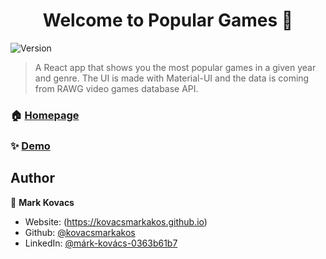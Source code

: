 <h1 align="center">Welcome to Popular Games 👋</h1>
<p>
  <img alt="Version" src="https://img.shields.io/badge/version-0.1.0-blue.svg?cacheSeconds=2592000" />
</p>

> A React app that shows you the most popular games in a given year and genre. The UI is made with Material-UI and the data is coming from RAWG video games database API.

### 🏠 [Homepage](https://github.com/kovacsmarkakos/popular-games)

### ✨ [Demo](https://kovacsmarkakos.github.io/popular-games/)

## Author

👤 **Mark Kovacs**

- Website: (https://kovacsmarkakos.github.io)
- Github: [@kovacsmarkakos](https://github.com/kovacsmarkakos)
- LinkedIn: [@márk-kovács-0363b61b7](https://linkedin.com/in/márk-kovács-0363b61b7)

